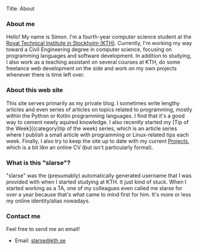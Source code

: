 Title: About

### About me
Hello! My name is Simon. I'm a fourth-year computer science student at the
[Royal Technical Institute in Stockholm (KTH)](https://kth.se). Currently, I'm
working my way toward a Civil Engineering degree in computer science, focusing
on programming languages and software development. In addition to studying, I
also work as a teaching assistant on several courses at KTH, do some freelance
web development on the side and work on my own projects whenever there is time
left over.

### About this web site
This site serves primarily as my private blog. I sometimes write lengthy
articles and even series of articles on topics related to programming,
mostly within the Python or Kotlin programming languages. I find that it's
a good way to cement newly aquired knowledge. I also recently started my
[Tip of the Week]({category}tip of the week) series, which is an article series
where I publish a small article with programming or Linux-related tips each
week. Finally, I also try to keep the site up to date with my current
[Projects]({filename}/pages/projects.md), which is a bit likn an online CV
(but isn't particularly formal).

### What is this "slarse"?
"slarse" was the (presumably) automatically generated username that I was
provided with when I started studying at KTH. It just kind of stuck. When I
started working as a TA, one of my colleagues even called me slarse for over a
year because that's what came to mind first for him. It's more or less my online
identity/alias nowadays.

### Contact me
Feel free to send me an email!

* Email: <a href="mailto:slarse@kth.se?subject=Regarding%20slarse.se">slarse@kth.se</a>
